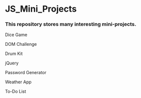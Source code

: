 # JS_Mini_Projects

<h3>This repository stores many interesting mini-projects.</h3>

<p>Dice Game</p>
<p>DOM Challenge</p>
<p>Drum Kit</p>
<p>jQuery</p>
<p>Password Generator</p>
<p>Weather App</p>
<p>To-Do List</p>